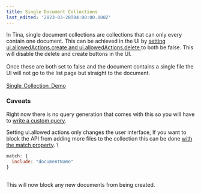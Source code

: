 ```yaml
---
title: Single Document Collections
last_edited: '2023-03-28T04:00:00.000Z'
---
```


In Tina, single document collections are collections that can only every contain one document. This can be achieved in the UI by [setting ui.allowedActions.create and ui.allowedActions.delete ](/docs/reference/collections/ "Collection reference")to both be false. This will disable the delete and create buttons in the UI. \
\
Once these are both set to false and the document contains a single file the UI will not go to the list page but straight to the document. \
\
[Single\_Collection\_Demo](https://res.cloudinary.com/forestry-demo/video/upload/v1680013970/tina-io/docs/extending-tina/Single_Collection_Demo.mov "Single_Collection_Demo")

### Caveats

Right now there is no query generation that comes with this so you will have to [write a custom query](/docs/data-fetching/custom-queries/ "Custom Query Docs"). 

Setting ui.allowed actions only changes the user interface, If you want to block the API from adding more files to the collection this can be done [with the match property](/docs/reference/collections/#matchinclude "Collection Docs"). \


```javascript
match: {
  include: "documentName"
}
```

\
This will now block any new documents from being created. 
